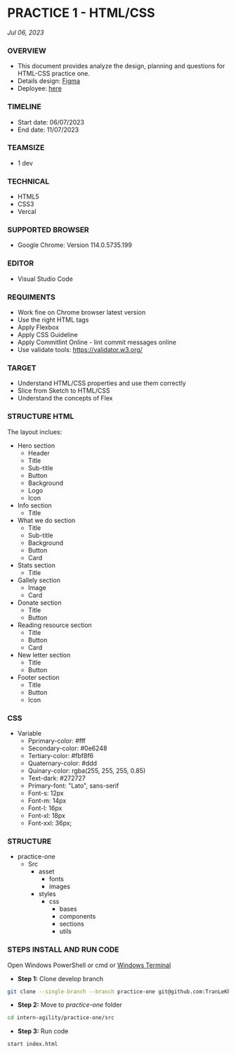 # PRACTICE 1 - HTML/CSS
*Jul 06, 2023*

### OVERVIEW
* This document provides analyze the design, planning and questions for HTML-CSS practice one.
* Details design: [Figma](https://www.figma.com/file/yaDpevutRiFWtMhVH7BSNh/Charity_Homepage?node-id=0%3A2&mode=dev)
* Deployee: [here](https://duyen-build-vercal.vercel.app/)
### TIMELINE
* Start date: 06/07/2023
* End date: 11/07/2023
  
### TEAMSIZE
* 1 dev

### TECHNICAL
* HTML5
* CSS3
* Vercal

### SUPPORTED BROWSER
* Google Chrome: Version 114.0.5735.199

### EDITOR
* Visual Studio Code
  
### REQUIMENTS
* Work fine on Chrome browser latest version
* Use the right HTML tags
* Apply Flexbox
* Apply CSS Guideline
* Apply Commitlint Online - lint commit messages online
* Use validate tools: https://validator.w3.org/

### TARGET
* Understand HTML/CSS properties and use them correctly
* Slice from Sketch to HTML/CSS
* Understand the concepts of Flex

### STRUCTURE HTML
The layout inclues:
* Hero section
  * Header
  * Title
  * Sub-title
  * Button
  * Background
  * Logo
  * Icon
* Info section
  * Title 
* What we do section
  * Title 
  * Sub-title
  * Background
  * Button
  * Card
* Stats section
  * Title
* Gallely section
  * Image 
  * Card
* Donate section
  * Title
  * Button 
* Reading resource section
  * Title
  * Button
  * Card
* New letter section
  * Title
  * Button
* Footer section
  * Title
  * Button
  * Icon
### CSS
* Variable
  * Pprimary-color: #fff
  * Secondary-color: #0e6248
  * Tertiary-color: #fbf8f6
  * Quaternary-color: #ddd
  * Quinary-color: rgba(255, 255, 255, 0.85)
  * Text-dark: #272727
  * Primary-font: "Lato", sans-serif
  * Font-s: 12px
  * Font-m: 14px
  * Font-l: 16px
  * Font-xl: 18px
  * Font-xxl: 36px;
 
### STRUCTURE
* practice-one
  * Src
    * asset
      * fonts
      * images
    * styles
      * css
        * bases
        * components
        * sections
        * utils

### STEPS INSTALL AND RUN CODE
Open Windows PowerShell or cmd or [Windows Terminal](https://www.microsoft.com/en-gb/p/windows-terminal/9n0dx20hk701?rtc=1&activetab=pivot:overviewtab)


* **Step 1:** Clone develop branch
```bash
git clone --single-branch --branch practice-one git@github.com:TranLeKhanhDuyen/intern-agility.git
```
* **Step 2:**  Move to _practice-one_ folder

```bash
cd intern-agility/practice-one/src
```

* **Step 3:** Run code
```bash
start index.html
```